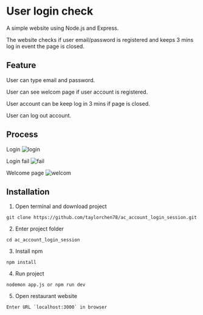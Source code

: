 # User login check

A simple website using Node.js and Express.

The website checks if user email/password is registered and keeps 3 mins log in event the page is closed.

## Feature

User can type email and password.

User can see welcom page if user account is registered.

User account can be keep log in 3 mins if page is closed.

User can log out account.

## Process
Login
![login](https://photos.google.com/photo/AF1QipMRfEmBv42MA0uINA1UFlu-qvEHOp57gbF6Lzae)

Login fail
![fail](https://photos.google.com/photo/AF1QipP-iW6_2XAeBco4TdJUPk7yXI-KXv52rNm4yWln)

Welcome page
![welcom](https://photos.google.com/photo/AF1QipPVMlj_wEzir3V7Cir_QQOrG9VH3cAiMIGu7A4L)

## Installation
1. Open terminal and download project
```
git clone https://github.com/taylorchen78/ac_account_login_session.git
```

2. Enter project folder
```
cd ac_account_login_session
```

3. Install npm
```
npm install
```

4. Run project
```
nodemon app.js or npm run dev
```

5. Open restaurant website
```
Enter URL `localhost:3000` in browser
```